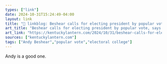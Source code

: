 ```yaml
---
types: ["link"]
date: 2024-10-31T15:24:49-04:00
layout: link
title: "🔗 linkblog: Beshear calls for electing president by popular vote, says it would be better for Kentucky • Kentucky Lantern'"
art_title: "Beshear calls for electing president by popular vote, says it would be better for Kentucky • Kentucky Lantern"
art_link: "https://kentuckylantern.com/2024/10/31/beshear-calls-for-electing-president-by-popular-vote-says-it-would-be-better-for-kentucky/"
sources: ["kentuckylantern.com"]
tags: ["Andy Beshear","popular vote","electoral college"]
---
```

Andy is a good one.
